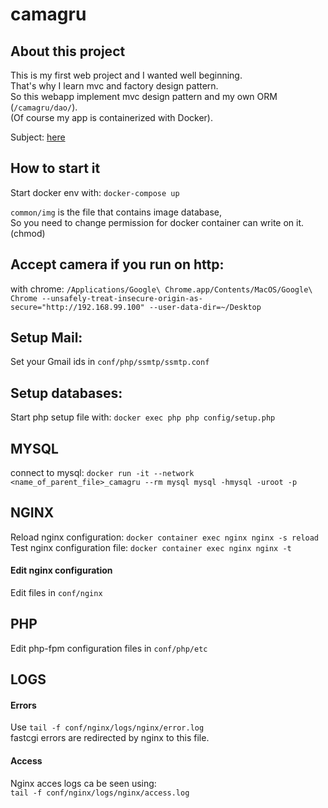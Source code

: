 # camagru

## About this project
This is my first web project and I wanted well beginning. <br />
That's why I learn mvc and factory design pattern. <br />
So this webapp implement mvc design pattern and my own ORM (`/camagru/dao/`).<br />
(Of course my app is containerized with Docker). <br />

Subject: [here](camagru.fr.pdf)

## How to start it

Start docker env with:  `docker-compose up` 

`common/img` is the file that contains image database,<br />
So you need to change permission for docker container can write on it. (chmod)

## Accept camera if you run on http:
with chrome: `/Applications/Google\ Chrome.app/Contents/MacOS/Google\ Chrome --unsafely-treat-insecure-origin-as-secure="http://192.168.99.100" --user-data-dir=~/Desktop`

## Setup Mail:
Set your Gmail ids in `conf/php/ssmtp/ssmtp.conf`

## Setup databases: 

Start php setup file with: 
`docker exec php php config/setup.php`


## MYSQL

connect to mysql: `docker run -it --network <name_of_parent_file>_camagru --rm mysql mysql -hmysql -uroot -p`


## NGINX

Reload nginx configuration: `docker container exec nginx nginx -s reload`  
Test nginx configuration file: `docker container exec nginx nginx -t`  


#### Edit nginx configuration

Edit files in `conf/nginx`  


## PHP

Edit php-fpm configuration files in `conf/php/etc`  


## LOGS

#### Errors
Use `tail -f conf/nginx/logs/nginx/error.log`  
fastcgi errors are redirected by nginx to this file.  

#### Access
Nginx acces logs ca be seen using:  
`tail -f conf/nginx/logs/nginx/access.log`
